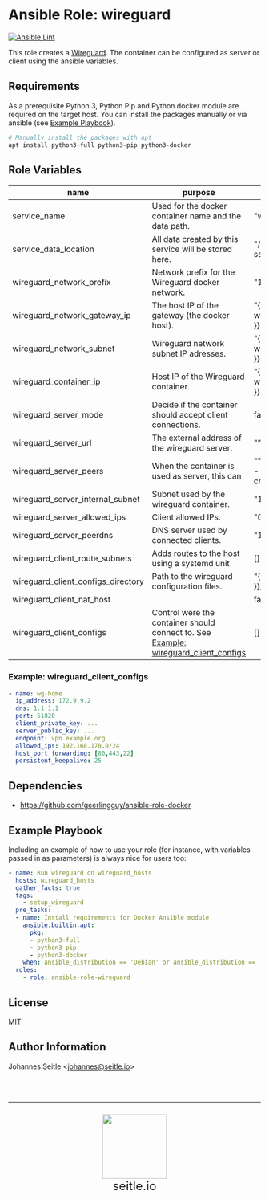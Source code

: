 Ansible Role: wireguard
=========
[![Ansible Lint](https://github.com/seitleio/ansible-role-wireguard/actions/workflows/ansible-lint.yaml/badge.svg)](https://github.com/seitleio/ansible-role-wireguard/actions/workflows/ansible-lint.yaml)

This role creates a [Wireguard](https://hub.docker.com/r/linuxserver/wireguard). The container can be configured as server or client using the ansible variables.

Requirements
------------

As a prerequisite Python 3, Python Pip and Python docker module are required on the target host. You can install the packages manually or via ansible (see [Example Playbook](#example-playbook)).

```bash
# Manually install the packages with apt
apt install python3-full python3-pip python3-docker
```

Role Variables
--------------

| name                               | purpose                                               | default value                                                            | note |
| ---------------------------------- | ----------------------------------------------------- | ------------------------------------------------------------------------ | ---- |
| service_name                       | Used for the docker container name and the data path. | "wireguard"                                                              |      |
| service_data_location              | All data created by this service will be stored here. | "/data/services/{{ service_name }}"                                      |      |
| wireguard_network_prefix           | Network prefix for the Wireguard docker network. | "172.0.20"                                                               |      |
| wireguard_network_gateway_ip       | The host IP of the gateway (the docker host).                                     | "{{ wireguard_network_prefix }}.1"                                       |      |
| wireguard_network_subnet           | Wireguard network subnet IP adresses.  | "{{ wireguard_network_prefix }}.0/24"                                    |      |
| wireguard_container_ip             | Host IP of the Wireguard container. | "{{ wireguard_network_prefix }}.2"                                       |      |
| wireguard_server_mode              | Decide if the container should accept client connections. | false                                                                    |      |
| wireguard_server_url               | The external address of the wireguard server. | ""                                                                       |      |
| wireguard_server_peers             | When the container is used as server, this can  | "" # eg. iPhone, notebook - Will automatically create peer configuration |      |
| wireguard_server_internal_subnet   | Subnet used by the wireguard container.| "172.9.9.0/24"                                                           |      |
| wireguard_server_allowed_ips       | Client allowed IPs. | "0.0.0.0/8"                                                              |      |
| wireguard_server_peerdns           | DNS server used by connected clients. | "1.1.1.1"                                                                |      |
| wireguard_client_route_subnets     | Adds routes to the host using a systemd unit | []                        |      |
| wireguard_client_configs_directory | Path to the wireguard configuration files. | "{{ service_data_path }}/config/wg_confs"                                |      |
| wireguard_client_nat_host          |  | false                                                                    |      |
| wireguard_client_configs           | Control were the container should connect to. See [Example: wireguard_client_configs](#example-wireguard_client_configs) | []                                                                       |      |

### Example: wireguard_client_configs
```yaml
- name: wg-home
  ip_address: 172.9.9.2
  dns: 1.1.1.1
  port: 51820
  client_private_key: ...
  server_public_key: ...
  endpoint: vpn.example.org
  allowed_ips: 192.168.178.0/24
  host_port_forwarding: [80,443,22]
  persistent_keepalive: 25
```

Dependencies
------------

* https://github.com/geerlingguy/ansible-role-docker

Example Playbook
----------------

Including an example of how to use your role (for instance, with variables passed in as parameters) is always nice for users too:

```yaml
- name: Run wireguard on wireguard_hosts
  hosts: wireguard_hosts
  gather_facts: true
  tags:
    - setup_wireguard
  pre_tasks:
  - name: Install requirements for Docker Ansible module
    ansible.builtin.apt:
      pkg:
      - python3-full
      - python3-pip
      - python3-docker
    when: ansible_distribution == 'Debian' or ansible_distribution == 'Ubuntu'
  roles:
    - role: ansible-role-wireguard
```

License
-------
MIT

Author Information
------------------
Johannes Seitle <<johannes@seitle.io>>

<br/><br/><hr/>
<p align="center" style="font-size:24px">
<img src="https://avatars.githubusercontent.com/u/102231325?s=400&u=0c500c28b968020e0c306478e55779ed7a872a98&v=4" width="128"/><br/>
seitle.io
<p/>
